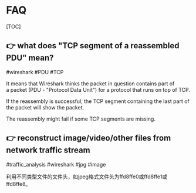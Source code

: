 # FAQ

[TOC]



## 👉 what does "TCP segment of a reassembled PDU" mean?
#wireshark #PDU #TCP

It means that Wireshark thinks the packet in question contains part of a packet (PDU - "Protocol Data Unit") for a protocol that runs on top of TCP.

If the reassembly is successful, the TCP segment containing the last part of the packet will show the packet.

The reassembly might fail if some TCP segments are missing.


[Wireshark-users: Re: 「Wireshark-users」 what does "TCP segment of a reassembled PDU" mean?]: https://www.wireshark.org/lists/wireshark-users/200805/msg00206.html



## 👉 reconstruct image/video/other files from network traffic stream
#traffic_analysis #wireshark #jpg #image 


利用不同类型文件的文件头，如jpeg格式文件头为ffd8ffe0或ffd8ffe1或ffd8ffe8。

[wireshark图片还原 | CSDN]: https://blog.csdn.net/qq_61237064/article/details/127218037
[利用WireShark将pcap数据流还原图片文件]: https://blog.csdn.net/weixin_45256499/article/details/111460717